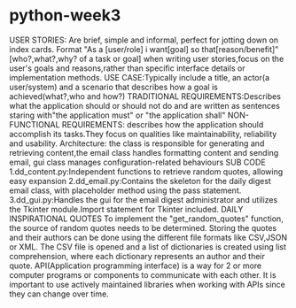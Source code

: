 # python-week3
USER STORIES: Are brief, simple and informal, perfect for jotting down on index cards.
Format "As a [user/role] i want[goal] so that[reason/benefit]" [who?,what?,why? of a task or goal]
when writing user stories,focus on the user's goals and reasons,rather than specific interface details or implementation methods.
USE CASE:Typically include a title, an actor(a user/system) and a scenario that describes how a goal is achieved(what?,who and how?)
TRADITIONAL REQUIREMENTS:Describes what the application should or should not do and are written as sentences staring with"the application must" or "the application shall"
NON-FUNCTIONAL REQUIREMENTS: describes how the application should accomplish its tasks.They focus on qualities like maintainability, reliability and usability.
Architecture: the class is responsible for generating and retrieving content,the email class handles formatting content and sending email, gui class manages configuration-related behaviours
SUB CODE
1.dd_content.py:Independent functions to retrieve random quotes, allowing easy expansion
2.dd_email.py:Contains the skeleton for the daily digest email class, with placeholder method using the pass statement.
3.dd_gui.py:Handles the gui for the email digest administrator and utilizes the Tkinter module.Import statement for Tkinter included.
DAILY INSPIRATIONAL QUOTES
To implement the "get_random_quotes" function, the source of random quotes needs to be determined.
Storing the quotes and their authors can be done using the different file formats like CSV,JSON or XML.
The   CSV file is opened and a list of dictionaries is created using list comprehension, where each dictionary represents an author and their quote.
API(Application programming interface) is a way for 2 or more computer programs or components to communicate with each other.
It is important to use actively maintained libraries when working with APIs since they can change over time.

